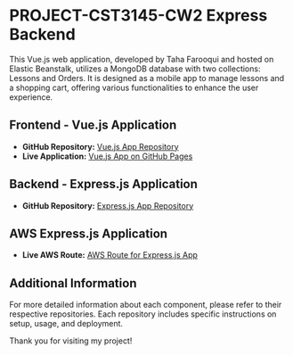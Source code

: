 # PROJECT-CST3145-CW2 Express Backend
This Vue.js web application, developed by Taha Farooqui and hosted on Elastic Beanstalk, utilizes a MongoDB database with two collections: Lessons and Orders. It is designed as a mobile app to manage lessons and a shopping cart, offering various functionalities to enhance the user experience.

## Frontend - Vue.js Application

- **GitHub Repository:** [Vue.js App Repository](https://github.com/tahafarooqui/PROJECT-CST3145-CW2-Frontend)
- **Live Application:** [Vue.js App on GitHub Pages](https://tahafarooqui.github.io/PROJECT-CST3145-CW2-Frontend/)

## Backend - Express.js Application

- **GitHub Repository:** [Express.js App Repository](https://github.com/tahafarooqui/PROJECT-CST3145-CW2-Backend)

## AWS Express.js Application

- **Live AWS Route:** [AWS Route for Express.js App](https://mdxapp.eu-west-2.elasticbeanstalk.com/)

## Additional Information

For more detailed information about each component, please refer to their respective repositories. Each repository includes specific instructions on setup, usage, and deployment.

Thank you for visiting my project!
